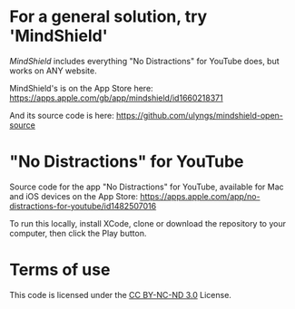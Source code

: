 # For a general solution, try 'MindShield'
*MindShield* includes everything "No Distractions" for YouTube does, but works on ANY website.

MindShield's is on the App Store here: https://apps.apple.com/gb/app/mindshield/id1660218371

And its source code is here: https://github.com/ulyngs/mindshield-open-source

# "No Distractions" for YouTube

Source code for the app "No Distractions" for YouTube, available for Mac and iOS devices on the App Store: https://apps.apple.com/app/no-distractions-for-youtube/id1482507016


To run this locally, install XCode, clone or download the repository to your computer, then click the Play button.

# Terms of use
This code is licensed under the [CC BY-NC-ND 3.0](https://creativecommons.org/licenses/by-nc-nd/3.0/) License.
